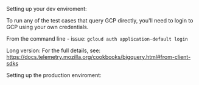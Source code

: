 Setting up your dev enviroment:

To run any of the test cases that query GCP directly, you'll need to
login to GCP using your own credentials.

From the command line - issue: `gcloud auth application-default login`

Long version:
For the full details, see: https://docs.telemetry.mozilla.org/cookbooks/bigquery.html#from-client-sdks


Setting up the production enviroment:






